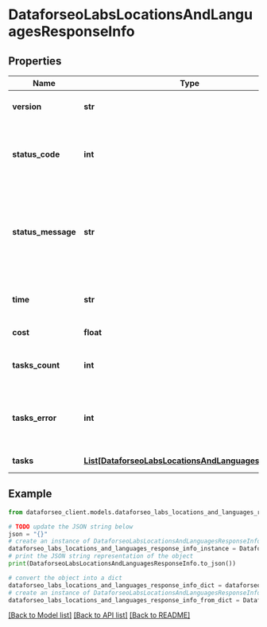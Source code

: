 # DataforseoLabsLocationsAndLanguagesResponseInfo


## Properties

Name | Type | Description | Notes
------------ | ------------- | ------------- | -------------
**version** | **str** | the current version of the API | [optional] 
**status_code** | **int** | general status code you can find the full list of the response codes here | [optional] 
**status_message** | **str** | general informational message you can find the full list of general informational messages here | [optional] 
**time** | **str** | total execution time, seconds | [optional] 
**cost** | **float** | total tasks cost, USD | [optional] 
**tasks_count** | **int** | the number of tasks in the tasks array | [optional] 
**tasks_error** | **int** | the number of tasks in the tasks array returned with an error | [optional] 
**tasks** | [**List[DataforseoLabsLocationsAndLanguagesTaskInfo]**](DataforseoLabsLocationsAndLanguagesTaskInfo.md) | array of tasks | [optional] 

## Example

```python
from dataforseo_client.models.dataforseo_labs_locations_and_languages_response_info import DataforseoLabsLocationsAndLanguagesResponseInfo

# TODO update the JSON string below
json = "{}"
# create an instance of DataforseoLabsLocationsAndLanguagesResponseInfo from a JSON string
dataforseo_labs_locations_and_languages_response_info_instance = DataforseoLabsLocationsAndLanguagesResponseInfo.from_json(json)
# print the JSON string representation of the object
print(DataforseoLabsLocationsAndLanguagesResponseInfo.to_json())

# convert the object into a dict
dataforseo_labs_locations_and_languages_response_info_dict = dataforseo_labs_locations_and_languages_response_info_instance.to_dict()
# create an instance of DataforseoLabsLocationsAndLanguagesResponseInfo from a dict
dataforseo_labs_locations_and_languages_response_info_from_dict = DataforseoLabsLocationsAndLanguagesResponseInfo.from_dict(dataforseo_labs_locations_and_languages_response_info_dict)
```
[[Back to Model list]](../README.md#documentation-for-models) [[Back to API list]](../README.md#documentation-for-api-endpoints) [[Back to README]](../README.md)


